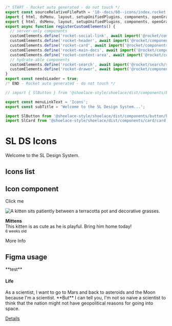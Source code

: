 ```js server
/* START - Rocket auto generated - do not touch */
export const sourceRelativeFilePath = '10--docs/60--icons/index.rocket.md';
import { html, dsMenu, layout, setupUnifiedPlugins, components, openGraphLayout } from '../../recursive.data.js';
export { html, dsMenu, layout, setupUnifiedPlugins, components, openGraphLayout };
export async function registerCustomElements() {
  // server-only components
  customElements.define('rocket-social-link', await import('@rocket/components/social-link.js').then(m => m.RocketSocialLink));
  customElements.define('rocket-header', await import('@rocket/components/header.js').then(m => m.RocketHeader));
  customElements.define('rocket-card', await import('@rocket/components/card.js').then(m => m.RocketCard));
  customElements.define('rocket-main-docs', await import('@rocket/components/main-docs.js').then(m => m.RocketMainDocs));
  customElements.define('rocket-content-area', await import('@rocket/components/content-area.js').then(m => m.RocketContentArea));
  // hydrate-able components
  customElements.define('rocket-search', await import('@rocket/search/search.js').then(m => m.RocketSearch));
  customElements.define('rocket-drawer', await import('@rocket/components/drawer.js').then(m => m.RocketDrawer));
}
export const needsLoader = true;
/* END - Rocket auto generated - do not touch */

// import { SlButton } from '@shoelace-style/shoelace/dist/components/button/button.js';

export const menuLinkText = 'Icons';
export const subTitle = 'Welcome to the SL Design System...';
```

```js client
import SlButton from '@shoelace-style/shoelace/dist/components/button/button.js';
import SlCard from '@shoelace-style/shoelace/dist/components/card/card.js';
```

# SL DS Icons

Welcome to the SL Design System.

## Icons list

## Icon component

<sl-button size="small">Click me</sl-button>

<sl-card class="card-overview">
  <img
    slot="image"
    src="https://images.unsplash.com/photo-1559209172-0ff8f6d49ff7?ixlib=rb-1.2.1&ixid=eyJhcHBfaWQiOjEyMDd9&auto=format&fit=crop&w=500&q=80"
    alt="A kitten sits patiently between a terracotta pot and decorative grasses."
  />

<strong>Mittens</strong><br />
This kitten is as cute as he is playful. Bring him home today!<br />
<small>6 weeks old</small>

  <div slot="footer">
    <sl-button variant="primary" pill>More Info</sl-button>
    <sl-rating></sl-rating>
  </div>
</sl-card>

## Figma usage

<rocket-card>
**test**
      <h4 slot="title">Life</h4>
      <p>
        As a scientist, I want to go to Mars and back to asteroids and the Moon because I'm a
        scientist. **But** I can tell you, I'm not so naive a scientist to think that the nation might
        not have geopolitical reasons for going into space.
      </p>
      <a slot="cta" class="cta" href="./life.rocket.md">Details</a>
    </rocket-card>
